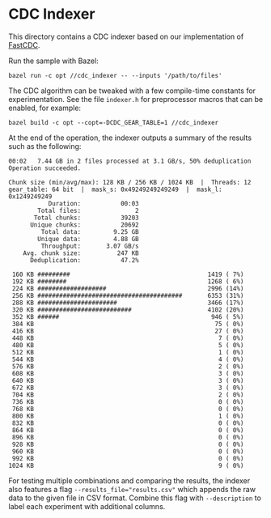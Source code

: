 # CDC Indexer

This directory contains a CDC indexer based on our implementation of
[FastCDC](https://www.usenix.org/system/files/conference/atc16/atc16-paper-xia.pdf).

Run the sample with Bazel:

```
bazel run -c opt //cdc_indexer -- --inputs '/path/to/files'
```

The CDC algorithm can be tweaked with a few compile-time constants for
experimentation. See the file `indexer.h` for preprocessor macros that can be
enabled, for example:

```
bazel build -c opt --copt=-DCDC_GEAR_TABLE=1 //cdc_indexer
```

At the end of the operation, the indexer outputs a summary of the results such
as the following:

```
00:02   7.44 GB in 2 files processed at 3.1 GB/s, 50% deduplication
Operation succeeded.

Chunk size (min/avg/max): 128 KB / 256 KB / 1024 KB  |  Threads: 12
gear_table: 64 bit  |  mask_s: 0x49249249249249  |  mask_l: 0x1249249249
           Duration:           00:03
        Total files:               2
       Total chunks:           39203
      Unique chunks:           20692
         Total data:         9.25 GB
        Unique data:         4.88 GB
         Throughput:       3.07 GB/s
    Avg. chunk size:          247 KB
      Deduplication:           47.2%

 160 KB #########                                      1419 ( 7%)
 192 KB ########                                       1268 ( 6%)
 224 KB ###################                            2996 (14%)
 256 KB ########################################       6353 (31%)
 288 KB ######################                         3466 (17%)
 320 KB ##########################                     4102 (20%)
 352 KB ######                                          946 ( 5%)
 384 KB                                                  75 ( 0%)
 416 KB                                                  27 ( 0%)
 448 KB                                                   7 ( 0%)
 480 KB                                                   5 ( 0%)
 512 KB                                                   1 ( 0%)
 544 KB                                                   4 ( 0%)
 576 KB                                                   2 ( 0%)
 608 KB                                                   3 ( 0%)
 640 KB                                                   3 ( 0%)
 672 KB                                                   3 ( 0%)
 704 KB                                                   2 ( 0%)
 736 KB                                                   0 ( 0%)
 768 KB                                                   0 ( 0%)
 800 KB                                                   1 ( 0%)
 832 KB                                                   0 ( 0%)
 864 KB                                                   0 ( 0%)
 896 KB                                                   0 ( 0%)
 928 KB                                                   0 ( 0%)
 960 KB                                                   0 ( 0%)
 992 KB                                                   0 ( 0%)
1024 KB                                                   9 ( 0%)
```

For testing multiple combinations and comparing the results, the indexer also
features a flag `--results_file="results.csv"` which appends the raw data to the
given file in CSV format. Combine this flag with `--description` to label each
experiment with additional columns.
